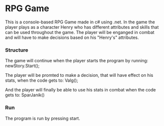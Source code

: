 # RPG Game

This is a console-based RPG Game made in c# using .net.
In the game the player plays as a character Henry who has different attributes and skills that can be used throughout the game. 
The player will be enganged in combat and will have to make decisions based on his "Henry's" attributes.

### Structure
The game will continue when the player starts the program by running:
newStory.Start();

The player will be promted to make a decision, that will have effect on his stats, when the code gets to:
Valg();

And the player will finally be able to use his stats in combat when the code gets to:
SparJanik()

### Run
The program is run by pressing start.


